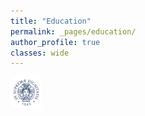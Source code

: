 ```yaml
---
title: "Education"
permalink: _pages/education/
author_profile: true
classes: wide
---
```


<img src="/assets/images/unipi_logo.jpg" alt="Unipi logo" style="width:50px">